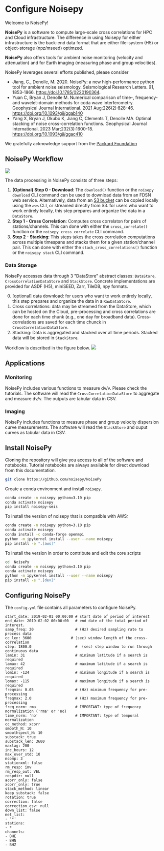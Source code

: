 # Configure Noisepy

Welcome to NoisePy!

**NoisePy** is a software to compute large-scale cross correlations for HPC and Cloud infrastructure. The difference in using Noisepy for either infrastructure is the back-end data format that are either file-system (H5) or object-storage (npz/mseed) optimzed.

**NoisePy** also offers tools for ambient noise monitoring (velocity and attenuation) and for Earth imaging (measuring phase and group velocities).

NoisePy leverages several efforts published, please consider

* Jiang, C., Denolle, M. 2020. NoisePy: a new high-performance python tool for ambient noise seismology. Seismological Research Letters. 91, 1853-1866. https://doi.10.1785/0220190364.
* Yuan C, Bryan J, Denolle M. Numerical comparison of time-, frequency-and wavelet-domain methods for coda wave interferometry. Geophysical Journal International. 2021 Aug;226(2):828-46.  https://doi.org/10.1093/gji/ggab140
* Yang X, Bryan J, Okubo K, Jiang C, Clements T, Denolle MA. Optimal stacking of noise cross-correlation functions. Geophysical Journal International. 2023 Mar;232(3):1600-18. https://doi.org/10.1093/gji/ggac410


We gratefully acknowledge support from the [Packard Foundation](https://www.packard.org)


## NoisePy Workflow

<img src="../docs_old/figures/data_flow.png">



The data processing in NoisePy consists of three steps:

1. **(Optional) Step 0 - Download**: The `download()` function or the `noisepy download` CLI command can be used to download data from an FDSN web service. Alternatively, data from an [S3 bucket](https://s3.console.aws.amazon.com/s3/buckets/scedc-pds) can be copied locally using the `aws` CLI, or streamed directly from S3. for users who want to work entirely locally, this step prepares and organize the data in a ``DataStore``.
2. **Step 1 - Cross Correlation**: Computes cross correlaton for pairs of stations/channels. This can done with either the `cross_correlate()` function or the `noisepy cross_correlate` CLI command.
3. **Step 2 - Stacking**: This steps takes the cross correlation computations across multiple timespans and stacks them for a given station/channel pair. This can done with either the `stack_cross_correlations()` function or the `noisepy stack` CLI command.

### Data Storage

NoisePy accesses data through 3 "DataStore" abstract classes: `DataStore`, `CrossCorrelationDataStore` and `StackStore`. Concrete implementations are provided for ASDF (H5), miniSEED, Zarr, TileDB, npy formats.

0. [optional] data download: for users who want to work entirely locally, this step prepares and organize the data in a ``RawDataStore``.
1. Cross correlations: data may be streamed from the DataStore, which can be hosted on the Cloud, pre-processing and cross correlations are done for each time chunk (e.g., one day for broadband data). Cross-correlations are saved for each time chunck in ``CrossCorrelationDataStore``.
2. Stacking: Data is aggregated and stacked over all time periods. Stacked data will be stored in ``StackStore``.

Workflow is described in the figure below.
<img src="../docs_old/figures/data_flow.png">

## Applications
### Monitoring
NoisePy includes various functions to measure dv/v. Please check the tutorials. The software will read the ``CrossCorrelationDataStore`` to aggregate and measure dv/v. The outputs are tabular data in CSV.

### Imaging
NoisePy includes functions to measure phase and group velocity dispersion curve measurements. The software will read the ``StackStore`` and ouput curves as tabular data in CSV.



## Install NoisePy

Cloning the repository will give you access to all of the software and notebooks. Tutorial notebooks are always available for direct download from this documentation.

```bash
git clone https://github.com/noisepy/NoisePy
```

Create a conda environment and install ``noisepy``.

```bash
conda create -n noisepy python=3.10 pip
conda activate noisepy
pip install noisepy-seis
```

To install the version of noisepy that is compatible with AWS:

```bash
conda create -n noisepy python=3.10 pip
conda activate noisepy
conda install -c conda-forge openmpi
python -m ipykernel install --user --name noisepy
pip install -e ".[aws]"
```

To install the version in order to contribute and edit the core scripts
```bash
cd  NoisePy
conda create -n noisepy python=3.10 pip
conda activate noisepy
python -m ipykernel install --user --name noisepy
pip install -e ".[dev]"
```

## Configuring NoisePy

The ``config.yml`` file contains all parameters to configure NoisePy.

```
start_date: 2019-02-01 00:00:00 # start date of period of interest
end_date: 2019-02-02 00:00:00   # end date of the total period of interest.
samp_freq: 20                   # (Hz) desired sampling rate to process data
cc_len: 3600                  # (sec) window length of the cross-correlation
step: 1800.0                    #  (sec) step window to run through continuous data
lamin: 31                       # minimum latitude if a search is required
lamax: 42                       # maximum latitude if a search is required
lomin: -124                     # minimum longitude if a search is required
lomax: -115                     # maximum longitude if a search is required
freqmin: 0.05                   # (Hz) minimum frequency for pre-processing
freqmax: 2.0                    # (Hz) maximum frequency for pre-processing
freq_norm: rma                  # IMPORTANT: type of frequency normalization ('rma' or 'no)
time_norm: 'no'                 # IMPORTANT: type of temporal normalization
cc_method: xcorr
smooth_N: 10
smoothspect_N: 10
substack: true
substack_len: 3600
maxlag: 200
inc_hours: 12
max_over_std: 10
ncomp: 3
stationxml: false
rm_resp: inv
rm_resp_out: VEL
respdir: null
acorr_only: false
xcorr_only: true
stack_method: linear
keep_substack: false
rotation: true
correction: false
correction_csv: null
down_list: false
net_list:
- '*'
stations:
- *
channels:
- BHE
- BHN
- BHZ
```
